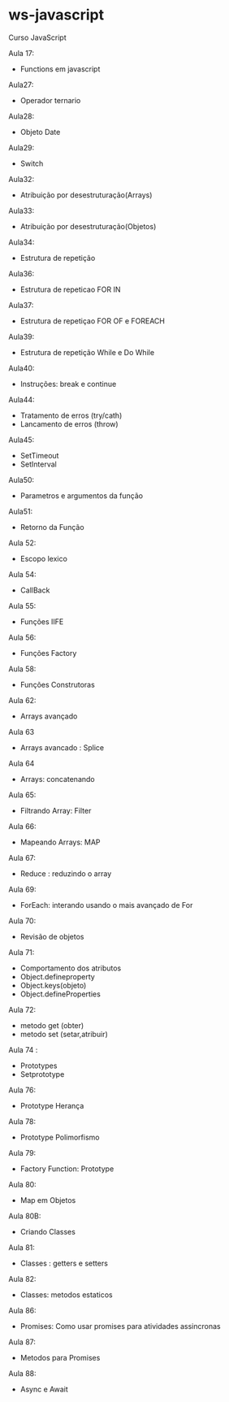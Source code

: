 # ws-javascript
Curso JavaScript


Aula 17:
- Functions em javascript

Aula27: 
- Operador ternario

Aula28:
- Objeto Date
  
Aula29:
- Switch

Aula32:
- Atribuição por desestruturação(Arrays)

Aula33:
- Atribuição por desestruturação(Objetos)

Aula34:
- Estrutura de repetição

Aula36:
- Estrutura de repeticao FOR IN

Aula37:
- Estrutura de repetiçao FOR OF e FOREACH

Aula39:
- Estrutura de repetição While e Do While

Aula40:
- Instruções: break e continue

Aula44:
- Tratamento de erros (try/cath)
- Lancamento de erros (throw)


Aula45: 
- SetTimeout
- SetInterval

Aula50:
- Parametros  e argumentos da função

Aula51:
- Retorno da Função

Aula 52:
 - Escopo lexico

Aula 54:
 - CallBack

Aula 55:
 - Funções IIFE

Aula 56:
 - Funções Factory

Aula 58:
 - Funções Construtoras

Aula 62:
 - Arrays avançado

Aula 63
 - Arrays avancado : Splice

Aula 64
 - Arrays: concatenando

Aula 65:
 - Filtrando Array: Filter

Aula 66:
 - Mapeando Arrays: MAP

Aula 67:
 - Reduce : reduzindo o array

Aula 69:
 - ForEach: interando usando o mais avançado de For

Aula 70:
 - Revisão de objetos

Aula 71:
 - Comportamento dos atributos
 - Object.defineproperty
 - Object.keys(objeto)
 - Object.defineProperties

Aula 72:
 - metodo get (obter)
 - metodo set (setar,atribuir)

Aula 74 : 
 - Prototypes
 - Setprototype

Aula 76:
 - Prototype Herança

Aula 78:
 - Prototype Polimorfismo

Aula 79:
 - Factory Function: Prototype

Aula 80:
 - Map em Objetos

Aula 80B:
 -  Criando Classes

Aula 81:
 - Classes : getters e setters

Aula 82:
 - Classes: metodos estaticos

Aula 86:
 - Promises: Como usar promises para atividades assincronas

Aula 87:
 - Metodos para Promises

Aula 88:
 - Async e Await